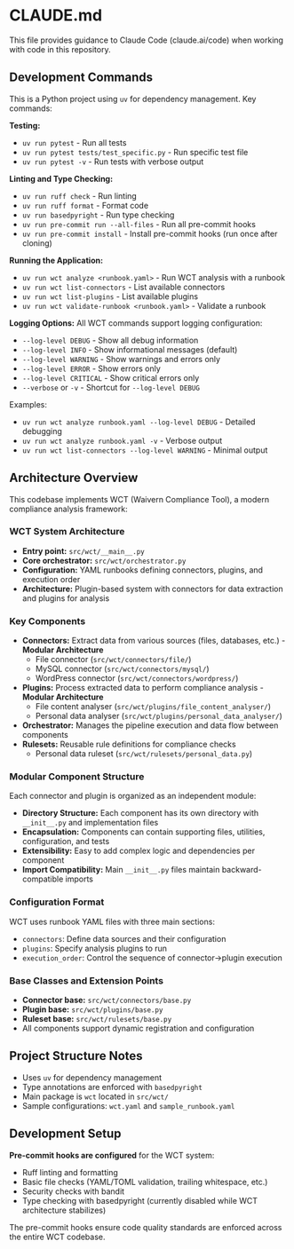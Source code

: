 # CLAUDE.md

This file provides guidance to Claude Code (claude.ai/code) when working with code in this repository.

## Development Commands

This is a Python project using `uv` for dependency management. Key commands:

**Testing:**
- `uv run pytest` - Run all tests
- `uv run pytest tests/test_specific.py` - Run specific test file
- `uv run pytest -v` - Run tests with verbose output

**Linting and Type Checking:**
- `uv run ruff check` - Run linting
- `uv run ruff format` - Format code
- `uv run basedpyright` - Run type checking
- `uv run pre-commit run --all-files` - Run all pre-commit hooks
- `uv run pre-commit install` - Install pre-commit hooks (run once after cloning)

**Running the Application:**
- `uv run wct analyze <runbook.yaml>` - Run WCT analysis with a runbook
- `uv run wct list-connectors` - List available connectors
- `uv run wct list-plugins` - List available plugins
- `uv run wct validate-runbook <runbook.yaml>` - Validate a runbook

**Logging Options:**
All WCT commands support logging configuration:
- `--log-level DEBUG` - Show all debug information
- `--log-level INFO` - Show informational messages (default)
- `--log-level WARNING` - Show warnings and errors only
- `--log-level ERROR` - Show errors only
- `--log-level CRITICAL` - Show critical errors only
- `--verbose` or `-v` - Shortcut for `--log-level DEBUG`

Examples:
- `uv run wct analyze runbook.yaml --log-level DEBUG` - Detailed debugging
- `uv run wct analyze runbook.yaml -v` - Verbose output
- `uv run wct list-connectors --log-level WARNING` - Minimal output

## Architecture Overview

This codebase implements WCT (Waivern Compliance Tool), a modern compliance analysis framework:

### WCT System Architecture
- **Entry point:** `src/wct/__main__.py`
- **Core orchestrator:** `src/wct/orchestrator.py`
- **Configuration:** YAML runbooks defining connectors, plugins, and execution order
- **Architecture:** Plugin-based system with connectors for data extraction and plugins for analysis

### Key Components
- **Connectors:** Extract data from various sources (files, databases, etc.) - **Modular Architecture**
  - File connector (`src/wct/connectors/file/`)
  - MySQL connector (`src/wct/connectors/mysql/`)
  - WordPress connector (`src/wct/connectors/wordpress/`)
- **Plugins:** Process extracted data to perform compliance analysis - **Modular Architecture**
  - File content analyser (`src/wct/plugins/file_content_analyser/`)
  - Personal data analyser (`src/wct/plugins/personal_data_analyser/`)
- **Orchestrator:** Manages the pipeline execution and data flow between components
- **Rulesets:** Reusable rule definitions for compliance checks
  - Personal data ruleset (`src/wct/rulesets/personal_data.py`)

### Modular Component Structure
Each connector and plugin is organized as an independent module:
- **Directory Structure:** Each component has its own directory with `__init__.py` and implementation files
- **Encapsulation:** Components can contain supporting files, utilities, configuration, and tests
- **Extensibility:** Easy to add complex logic and dependencies per component
- **Import Compatibility:** Main `__init__.py` files maintain backward-compatible imports

### Configuration Format
WCT uses runbook YAML files with three main sections:
- `connectors`: Define data sources and their configuration
- `plugins`: Specify analysis plugins to run
- `execution_order`: Control the sequence of connector→plugin execution

### Base Classes and Extension Points
- **Connector base:** `src/wct/connectors/base.py`
- **Plugin base:** `src/wct/plugins/base.py`
- **Ruleset base:** `src/wct/rulesets/base.py`
- All components support dynamic registration and configuration

## Project Structure Notes
- Uses `uv` for dependency management
- Type annotations are enforced with `basedpyright`
- Main package is `wct` located in `src/wct/`
- Sample configurations: `wct.yaml` and `sample_runbook.yaml`

## Development Setup

**Pre-commit hooks are configured** for the WCT system:
- Ruff linting and formatting
- Basic file checks (YAML/TOML validation, trailing whitespace, etc.)
- Security checks with bandit
- Type checking with basedpyright (currently disabled while WCT architecture stabilizes)

The pre-commit hooks ensure code quality standards are enforced across the entire WCT codebase.
